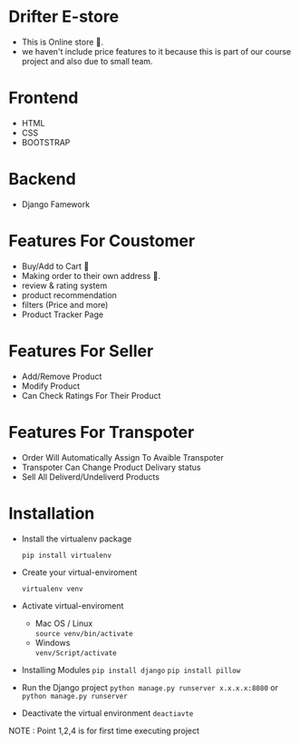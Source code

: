 # Drifter E-store

- This is Online store 🏬.
- we haven't include price features to it because this is part of our course project and also due to small team.

# Frontend 
- HTML 
- CSS 
- BOOTSTRAP

# Backend  
- Django Famework

# Features For Coustomer

- Buy/Add to Cart 🛒 
- Making order to their own address 🏡.
- review & rating system
- product recommendation
- filters (Price and more)
- Product Tracker Page

# Features For Seller

- Add/Remove Product
- Modify Product
- Can Check Ratings For Their Product

# Features For Transpoter 

- Order Will Automatically Assign To Avaible Transpoter
- Transpoter Can Change Product Delivary status 
- Sell All Deliverd/Undeliverd Products

# Installation 

- Install the virtualenv package
  ```
  pip install virtualenv
  ```
  
- Create your virtual-enviroment
  ```
  virtualenv venv
  ```
  
- Activate virtual-enviroment
  - Mac OS / Linux  
  ```source venv/bin/activate```
  - Windows        
  ```venv/Script/activate```

- Installing Modules
  ```pip install django``` 
  ```pip install pillow```
 
- Run the Django project
  ```python manage.py runserver x.x.x.x:8080``` 
  or 
  ```python manage.py runserver```
 
- Deactivate the virtual environment
  ```deactiavte```
   
 NOTE : Point 1,2,4 is for first time executing project
